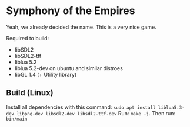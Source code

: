 # Symphony of the Empires
Yeah, we already decided the name. This is a very nice game.

Required to build:

* libSDL2
* libSDL2-ttf
* liblua 5.2
* liblua 5.2-dev on ubuntu and similar distroes
* libGL 1.4 (+ Utility library)

## Build (Linux)
Install all dependencies with this command: ```sudo apt install liblua5.3-dev libpng-dev libsdl2-dev libsdl2-ttf-dev```
Run: ```make -j```.
Then run: ```bin/main```
